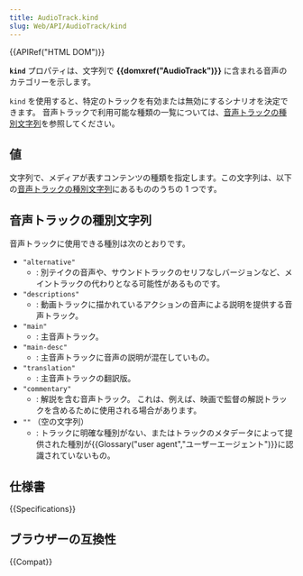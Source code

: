 ```yaml
---
title: AudioTrack.kind
slug: Web/API/AudioTrack/kind
---
```


{{APIRef("HTML DOM")}}

**`kind`** プロパティは、文字列で **{{domxref("AudioTrack")}}** に含まれる音声のカテゴリーを示します。

`kind` を使用すると、特定のトラックを有効または無効にするシナリオを決定できます。 音声トラックで利用可能な種類の一覧については、[音声トラックの種別文字列](#音声トラックの種別文字列)を参照してください。

## 値

文字列で、メディアが表すコンテンツの種類を指定します。この文字列は、以下の[音声トラックの種別文字列](#音声トラックの種別文字列)にあるもののうちの 1 つです。

## 音声トラックの種別文字列

音声トラックに使用できる種別は次のとおりです。

- `"alternative"`
  - : 別テイクの音声や、サウンドトラックのセリフなしバージョンなど、メイントラックの代わりとなる可能性があるものです。
- `"descriptions"`
  - : 動画トラックに描かれているアクションの音声による説明を提供する音声トラック。
- `"main"`
  - : 主音声トラック。
- `"main-desc"`
  - : 主音声トラックに音声の説明が混在していもの。
- `"translation"`
  - : 主音声トラックの翻訳版。
- `"commentary"`
  - : 解説を含む音声トラック。 これは、例えば、映画で監督の解説トラックを含めるために使用される場合があります。
- `""` （空の文字列）
  - : トラックに明確な種別がない、またはトラックのメタデータによって提供された種別が{{Glossary("user agent","ユーザーエージェント")}}に認識されていないもの。

## 仕様書

{{Specifications}}

## ブラウザーの互換性

{{Compat}}
